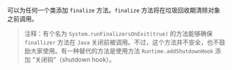 可以为任何一个类添加 `finalize` 方法。`finalize` 方法将在垃圾回收期清除对象之前调用。

> 注释：有个名为 `System.runFinalizersOnExit(true)` 的方法能够确保 `finallizer` 方法在 `Java` 关闭前被调用。不过，这个方法并不安全，也不鼓励大家使用。有一种替代的方法是使用方法 `Runtime.addShutdownHook` 添加 “关闭钩”（shutdown hook）。

